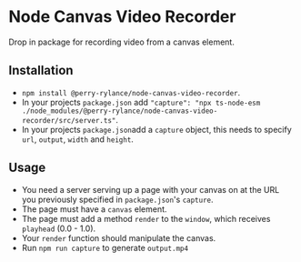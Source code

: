 # Node Canvas Video Recorder
Drop in package for recording video from a canvas element.

## Installation
- `npm install @perry-rylance/node-canvas-video-recorder`.
- In your projects `package.json` add `"capture": "npx ts-node-esm ./node_modules/@perry-rylance/node-canvas-video-recorder/src/server.ts"`.
- In your projects `package.json`add a `capture` object, this needs to specify `url`, `output`, `width` and `height`.

## Usage
- You need a server serving up a page with your canvas on at the URL you previously specified in `package.json`'s `capture`.
- The page must have a `canvas` element.
- The page must add a method `render` to the `window`, which receives `playhead` (0.0 - 1.0).
- Your `render` function should manipulate the canvas.
- Run `npm run capture` to generate `output.mp4`